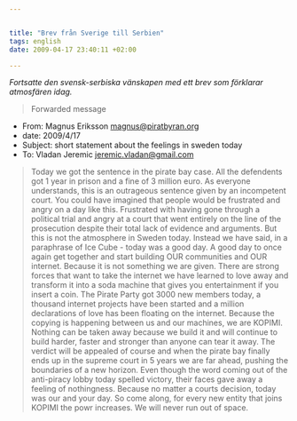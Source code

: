 ```yaml
---


title: "Brev från Sverige till Serbien"
tags: english
date: 2009-04-17 23:40:11 +02:00

---
```


*Fortsatte den svensk-serbiska vänskapen med ett brev som förklarar atmosfären idag.*

> Forwarded message

- From: Magnus Eriksson <magnus@piratbyran.org>
- date: 2009/4/17
- Subject: short statement about the feelings in sweden today
- To: Vladan Jeremic <jeremic.vladan@gmail.com>

> Today we got the sentence in the pirate bay case. All the defendents got 1 year in prison and a fine of 3 million euro. As everyone understands, this is an outrageous sentence given by an incompetent court. You could have imagined that people would be frustrated and angry on a day like this. Frustrated with having gone through a political trial and angry at a court that went entirely on the line of the prosecution despite their total lack of evidence and arguments. But this is not the atmosphere in Sweden today. Instead we have said, in a paraphrase of Ice Cube - today was a good day. A good day to once again get together and start building OUR communities and OUR internet. Because it is not something we are given. There are strong forces that want to take the internet we have learned to love away and transform it into a soda machine that gives you entertainment if you insert a coin. The Pirate Party got 3000 new members today, a thousand internet projects have been started and a million declarations of love has been floating on the internet. Because the copying is happening between us and our machines, we are KOPIMI. Nothing can be taken away because we build it and will continue to build harder, faster and stronger than anyone can tear it away. The verdict will be appealed of course and when the pirate bay finally ends up in the supreme court in 5 years we are far ahead, pushing the boundaries of a new horizon. Even though the word coming out of the anti-piracy lobby today spelled victory, their faces gave away a feeling of nothingness. Because no matter a courts decision, today was our and your day. So come along, for every new entity that joins KOPIMI the powr increases. We will never run out of space.

